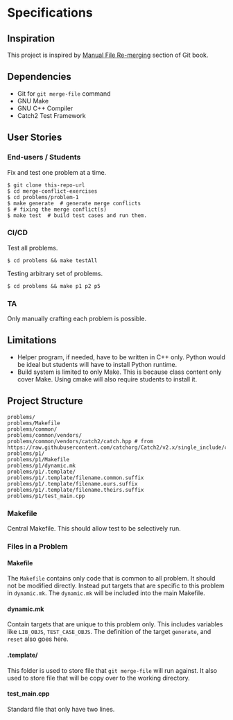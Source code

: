 # Specifications

## Inspiration

This project is inspired by [Manual File Re-merging](https://git-scm.com/book/en/v2/Git-Tools-Advanced-Merging#_manual_remerge) section of Git book.

## Dependencies

- Git for `git merge-file` command
- GNU Make
- GNU C++ Compiler
- Catch2 Test Framework

## User Stories

### End-users / Students

Fix and test one problem at a time.

```console
$ git clone this-repo-url
$ cd merge-conflict-exercises
$ cd problems/problem-1
$ make generate  # generate merge conflicts
$ # fixing the merge conflict(s)
$ make test  # build test cases and run them.
```

### CI/CD

Test all problems.

```console
$ cd problems && make testAll
```

Testing arbitrary set of problems.

```console
$ cd problems && make p1 p2 p5
```

### TA

Only manually crafting each problem is possible.

## Limitations

- Helper program, if needed, have to be written in C++ only. Python would be ideal but students will have to install Python runtime.
- Build system is limited to only Make. This is because class content only cover Make. Using cmake will also require students to install it.

## Project Structure

```plain
problems/
problems/Makefile
problems/common/
problems/common/vendors/
problems/common/vendors/catch2/catch.hpp # from https://raw.githubusercontent.com/catchorg/Catch2/v2.x/single_include/catch2/catch.hpp
problems/p1/
problems/p1/Makefile
problems/p1/dynamic.mk
problems/p1/.template/
problems/p1/.template/filename.common.suffix
problems/p1/.template/filename.ours.suffix
problems/p1/.template/filename.theirs.suffix
problems/p1/test_main.cpp
```

### Makefile

Central Makefile. This should allow test to be selectively run.

### Files in a Problem

#### Makefile

The `Makefile` contains only code that is common to all problem. It should not be modified directly.
Instead put targets that are specific to this problem in `dynamic.mk`. The `dynamic.mk` will be
included into the main Makefile.

#### dynamic.mk

Contain targets that are unique to this problem only. This includes variables like `LIB_OBJS`, `TEST_CASE_OBJS`.
The definition of the target `generate`, and `reset` also goes here.

#### .template/

This folder is used to store file that `git merge-file` will run against. It also used to store
file that will be copy over to the working directory.

#### test_main.cpp

Standard file that only have two lines.
